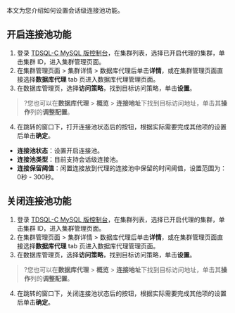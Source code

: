本文为您介绍如何设置会话级连接池功能。

## 开启连接池功能
1. 登录 [TDSQL-C MySQL 版控制台](https://console.cloud.tencent.com/cynosdb/mysql)，在集群列表，选择已开启代理的集群，单击集群 ID，进入集群管理页面。
2. 在集群管理页面 > 集群详情 > 数据库代理后单击**详情**，或在集群管理页面直接选择**数据库代理** tab 页进入数据库代理管理页面。
3. 在数据库管理页，选择**访问策略**，找到目标访问策略，单击**设置**。
>?您也可以在**数据库代理** > **概览** > **连接地址**下找到目标访问地址，单击其**操作**列的**调整配置**。
>
4. 在跳转的窗口下，打开连接池状态后的按钮，根据实际需要完成其他项的设置后单击**确定**。
  - **连接池状态**：设置开启连接池。
  - **连接池类型**：目前支持会话级连接池。
  - **连接保留阈值**：闲置连接放到代理的连接池中保留的时间阈值，设置范围为：0秒 - 300秒。

## 关闭连接池功能
1. 登录 [TDSQL-C MySQL 版控制台](https://console.cloud.tencent.com/cynosdb/mysql)，在集群列表，选择已开启代理的集群，单击集群 ID，进入集群管理页面。
2. 在集群管理页面 > 集群详情 > 数据库代理后单击**详情**，或在集群管理页面直接选择**数据库代理** tab 页进入数据库代理管理页面。
3. 在数据库管理页，选择**访问策略**，找到目标访问策略，单击**设置**。
>?您也可以在**数据库代理** > **概览** > **连接地址**下找到目标访问地址，单击其**操作**列的**调整配置**。
>
4. 在跳转的窗口下，关闭连接池状态后的按钮，根据实际需要完成其他项的设置后单击**确定**。
